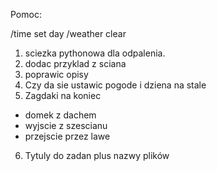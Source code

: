 Pomoc:

/time set day
/weather clear 


1) sciezka pythonowa dla odpalenia.
2) dodac przyklad z sciana
3) poprawic opisy 
4) Czy da sie ustawic pogode i dziena na stale
5) Zagdaki na koniec
 - domek z dachem
 - wyjscie z szescianu 
 - przejscie przez lawe
6) Tytuly do zadan plus nazwy plików 